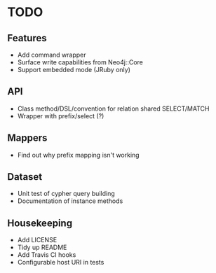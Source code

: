 # TODO

## Features

- Add command wrapper
- Surface write capabilities from Neo4j::Core
- Support embedded mode (JRuby only)

## API

- Class method/DSL/convention for relation shared SELECT/MATCH
- Wrapper with prefix/select (?)

## Mappers

- Find out why prefix mapping isn't working

## Dataset

- Unit test of cypher query building
- Documentation of instance methods

## Housekeeping

- Add LICENSE
- Tidy up README
- Add Travis CI hooks
- Configurable host URI in tests
